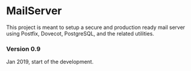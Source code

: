 # MailServer

This project is meant to setup a secure and production ready mail server
using Postfix, Dovecot, PostgreSQL, and the related utilities.

### Version 0.9

Jan 2019, start of the development.
